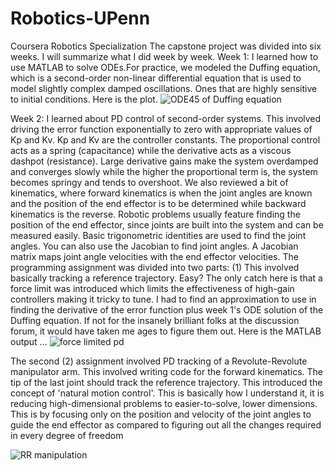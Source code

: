 # Robotics-UPenn
Coursera Robotics Specialization 
The capstone project was divided into six weeks. I will summarize what I did week by week.
Week 1: I learned how to use MATLAB to solve ODEs.For practice, we modeled the Duffing equation, which is a second-order non-linear differential equation that is used to model slightly complex damped oscillations. Ones that are highly sensitive to initial conditions. Here is the plot. 
![ODE45 of Duffing equation](https://github.com/chumoyot/Robotics-UPenn/assets/135506318/3639eb2d-0490-4a9b-9482-09d715fe23d2)

Week 2: I learned about PD control of second-order systems. This involved driving the error function exponentially to zero with appropriate values of Kp and Kv. Kp and Kv are the controller constants. The proportional control acts as a spring (capacitance) while the derivative acts as a viscous dashpot (resistance). Large derivative gains make the system overdamped and converges slowly while the higher the proportional term is, the system becomes springy and tends to overshoot. We also reviewed a bit of kinematics, where forward kinematics is when the joint angles are known and the position of the end effector is to be determined while backward kinematics is the reverse. Robotic problems usually feature finding the position of the end effector, since joints are built into the system and can be measured easily. Basic trigonometric identities are used to find the joint angles. You can also use the Jacobian to find joint angles. A Jacobian matrix maps joint angle velocities with the end effector velocities. 
The programming assignment was divided into two parts: (1) This involved basically tracking a reference trajectory. Easy? The only catch here is that a force limit was introduced which limits the effectiveness of high-gain controllers making it tricky to tune. I had to find an approximation to use in finding the derivative of the error function plus week 1's ODE solution of the Duffing equation. If not for the insanely brilliant folks at the discussion forum, it would have taken me ages to figure them out. Here is the MATLAB output ...
![force limited pd](https://github.com/chumoyot/Robotics-UPenn/assets/135506318/fda5ea28-8b58-495d-94aa-892346eb40b6) 

The second (2) assignment involved PD tracking of a Revolute-Revolute manipulator arm. This involved writing code for the forward kinematics. The tip of the last joint should track the reference trajectory. This introduced the concept of 'natural motion control'. This is basically how I understand it, it is reducing high-dimensional problems to easier-to-solve, lower dimensions. This is by focusing only on the position and velocity of the joint angles to guide the end effector as compared to figuring out all the changes required in every degree of freedom

![RR manipulation](https://github.com/chumoyot/Robotics-UPenn/assets/135506318/4086ccd6-27be-4d25-9df6-66fe77efe418)



